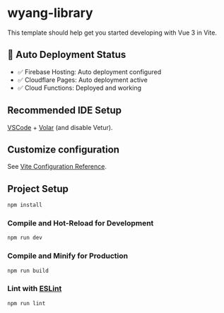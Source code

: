 # wyang-library

This template should help get you started developing with Vue 3 in Vite.

## 🚀 Auto Deployment Status
- ✅ Firebase Hosting: Auto deployment configured
- ✅ Cloudflare Pages: Auto deployment active
- ✅ Cloud Functions: Deployed and working

## Recommended IDE Setup

[VSCode](https://code.visualstudio.com/) + [Volar](https://marketplace.visualstudio.com/items?itemName=Vue.volar) (and disable Vetur).

## Customize configuration

See [Vite Configuration Reference](https://vite.dev/config/).

## Project Setup

```sh
npm install
```

### Compile and Hot-Reload for Development

```sh
npm run dev
```

### Compile and Minify for Production

```sh
npm run build
```

### Lint with [ESLint](https://eslint.org/)

```sh
npm run lint
```
